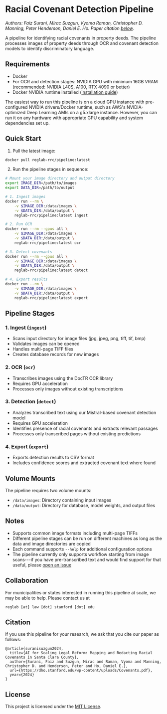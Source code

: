 # Racial Covenant Detection Pipeline

*Authors: Faiz Surani, Mirac Suzgun, Vyoma Raman, Christopher D. Manning, Peter Henderson, Daniel E. Ho. Paper citation [below](#citation).*

A pipeline for identifying racial covenants in property deeds. The pipeline processes images of property deeds through OCR and covenant detection models to identify discriminatory language.

## Requirements

- Docker
- For OCR and detection stages: NVIDIA GPU with minimum 16GB VRAM (recommended: NVIDIA L40S, A100, RTX 4090 or better)
- Docker NVIDIA runtime installed ([installation guide](https://docs.nvidia.com/datacenter/cloud-native/container-toolkit/latest/install-guide.html))

The easiest way to run this pipeline is on a cloud GPU instance with pre-configured NVIDIA drivers/Docker runtime, such as AWS's NVIDIA-optimized Deep Learning AMIs on a g5.xlarge instance. However, you can run it on any hardware with appropriate GPU capability and system dependencies set up.

## Quick Start

1. Pull the latest image:
```bash
docker pull reglab-rrc/pipeline:latest
```

2. Run the pipeline stages in sequence:

```bash
# Mount your image directory and output directory
export IMAGE_DIR=/path/to/images
export DATA_DIR=/path/to/output

# 1. Ingest images
docker run --rm \
    -v $IMAGE_DIR:/data/images \
    -v $DATA_DIR:/data/output \
    reglab-rrc/pipeline:latest ingest

# 2. Run OCR
docker run --rm --gpus all \
    -v $IMAGE_DIR:/data/images \
    -v $DATA_DIR:/data/output \
    reglab-rrc/pipeline:latest ocr

# 3. Detect covenants
docker run --rm --gpus all \
    -v $IMAGE_DIR:/data/images \
    -v $DATA_DIR:/data/output \
    reglab-rrc/pipeline:latest detect

# 4. Export results
docker run --rm \
    -v $IMAGE_DIR:/data/images \
    -v $DATA_DIR:/data/output \
    reglab-rrc/pipeline:latest export
```

## Pipeline Stages

### 1. Ingest (`ingest`)
- Scans input directory for image files (jpg, jpeg, png, tiff, tif, bmp)
- Validates images can be opened
- Handles multi-page TIFF files
- Creates database records for new images

### 2. OCR (`ocr`)
- Transcribes images using the DocTR OCR library
- Requires GPU acceleration
- Processes only images without existing transcriptions

### 3. Detection (`detect`)
- Analyzes transcribed text using our Mistral-based covenant detection model
- Requires GPU acceleration
- Identifies presence of racial covenants and extracts relevant passages
- Processes only transcribed pages without existing predictions

### 4. Export (`export`)
- Exports detection results to CSV format
- Includes confidence scores and extracted covenant text where found

## Volume Mounts

The pipeline requires two volume mounts:

- `/data/images`: Directory containing input images
- `/data/output`: Directory for database, model weights, and output files

## Notes

- Supports common image formats including multi-page TIFFs
- Different pipeline stages can be run on different machines as long as the data and image directories are copied
- Each command supports `--help` for additional configuration options
- The pipeline currently only supports workflow starting from image scans---if you have pre-transcribed text and would find support for that useful, please [open an issue](https://github.com/reglab/rrc-pipeline/issues)



## Collaboration

For municipalities or states interested in running this pipeline at scale, we may be able to help. Please contact us at
```
reglab [at] law [dot] stanford [dot] edu
```

## Citation

If you use this pipeline for your research, we ask that you cite our paper as follows:
```
@article{suranisuzgun2024,
  title={AI for Scaling Legal Reform: Mapping and Redacting Racial Covenants in Santa Clara County},
  author={Surani, Faiz and Suzgun, Mirac and Raman, Vyoma and Manning, Christopher D. and Henderson, Peter and Ho, Daniel E.},
  url={https://dho.stanford.edu/wp-content/uploads/Covenants.pdf},
  year={2024}
}
```

## License

This project is licensed under the [MIT License](LICENSE).
